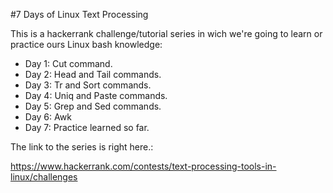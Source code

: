 #7 Days of Linux Text Processing

This is a hackerrank challenge/tutorial series in wich we're going to learn or
practice ours Linux bash knowledge:  

  + Day 1: Cut command.  
  + Day 2: Head and Tail commands.  
  + Day 3: Tr and Sort commands.  
  + Day 4: Uniq and Paste commands.  
  + Day 5: Grep and Sed commands.  
  + Day 6: Awk 
  + Day 7: Practice learned so far.

The link to the series is right here.:

  https://www.hackerrank.com/contests/text-processing-tools-in-linux/challenges


